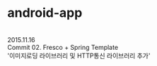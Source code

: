 # android-app<br>
<br>
2015.11.16<br>
Commit 02. Fresco + Spring Template<br>
'이미지로딩 라이브러리 및 HTTP통신 라이브러리 추가'
